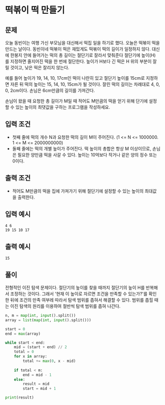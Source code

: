 # 떡볶이 떡 만들기

## 문제

오늘 동빈이는 여행 가신 부모님을 대신해서 떡집 일을 하기로 했다. 오늘은 떡볶이 떡을 만드는 날이다. 동빈이네 떡볶이 떡은 재밌게도 떡볶이 떡의 길이가 일정하지 않다. 대신에 한봉지 안에 들어가는 떡의 총 길이는 절단기로 잘라서 맞춰준다 절단기에 높이(H) 를 지정하면 줄지어진 떡을 한 번에 절단한다. 높이가 H보다 긴 떡은 H 위의 부분이 잘릴 것이고, 낮은 떡은 잘리지 않는다.

예를 들어 높이가 19, 14, 10, 17cm인 떡이 나란히 있고 절단기 높이를 15cm로 지정하면 자른 뒤 떡의 높이는 15, 14, 10, 15cm가 될 것이다. 잘린 떡의 길이는 차례대로 4, 0, 0, 2cm이다. 손님은 6cm만큼의 길이를 가져간다.

손님이 왔을 때 요청한 총 길이가 M일 때 적어도 M만큼의 떡을 얻기 위해 단기에 설정할 수 있는 높이의 최댓값을 구하는 프로그램을 작성하세요.

## 입력 조건

- 첫째 줄에 떡의 개수 N과 요청한 떡의 길이 M이 주어진다. (1 <= N <= 1000000. 1 <= M <= 2000000000)
- 둘째 줄에는 떡의 개별 높이가 주어진다. 떡 높이의 총합은 항상 M 이상이므로, 손님은 필요한 양만큼 떡을 사갈 수 있다. 높이는 10억보다 작거나 같은 양의 정수 또는 0이다.

## 출력 조건

- 적어도 M만큼의 떡을 집에 가져가기 위해 절단기에 설정할 수 있는 높이의 최대값을 출력한다.

## 입력 예시

    4 6
    19 15 10 17

## 출력 예시

    15

## 풀이

전형적인 이진 탐색 문제이다. 절단기의 높이를 찾을 때까지 절단기의 높이 H를 반복해서 조정하는 것이다. 그래서  '현재 이 높이로 자르면 조건을 만족할 수 있는가?'를 확인한 뒤에 조건의 만족 여부레 따라서 탐색 범위를 좁혀서 해결할 수 있다. 범위를 좁힐 때는 이진 탐색의 원리를 이용하여 절반씩 탐색 범위를 좁혀 나간다.

```python
n, m = map(int, input().split())
array = list(map(int, input().split()))

start = 0
end = max(array)

while start < end:
    mid = (start + end) // 2
    total = 0
    for x in array:
        total += max(0, x - mid)
    
    if total < m:
        end = mid - 1
    else:
        result = mid
        start = mid + 1

print(result)
```